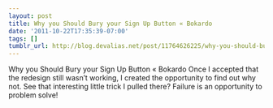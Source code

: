 ```yaml
---
layout: post
title: Why you Should Bury your Sign Up Button « Bokardo
date: '2011-10-22T17:35:39-07:00'
tags: []
tumblr_url: http://blog.devalias.net/post/11764626225/why-you-should-bury-your-sign-up-button-bokardo
---
```

Why you Should Bury your Sign Up Button « Bokardo
Once I accepted that the redesign still wasn’t working, I created the opportunity to find out why not. See that interesting little trick I pulled there? Failure is an opportunity to problem solve!
